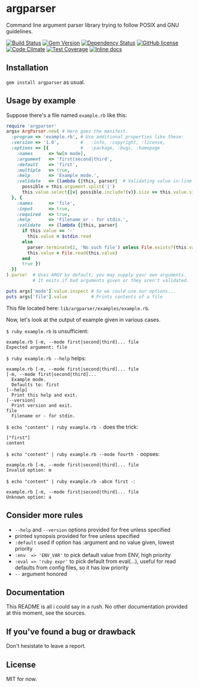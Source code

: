 # argparser
Command line argument parser library trying to follow POSIX and GNU guidelines.

[![Build Status](https://travis-ci.org/sinm/argparser.svg?branch=master)](https://travis-ci.org/sinm/argparser) [![Gem Version](https://badge.fury.io/rb/argparser.svg)](http://badge.fury.io/rb/argparser) [![Dependency Status](https://gemnasium.com/sinm/argparser.svg)](https://gemnasium.com/sinm/argparser) [![GitHub license](https://img.shields.io/badge/license-MIT-blue.svg)](https://raw.githubusercontent.com/sinm/argparser/master/LICENSE.txt) [![Code Climate](https://codeclimate.com/github/sinm/argparser/badges/gpa.svg)](https://codeclimate.com/github/sinm/argparser) [![Test Coverage](https://codeclimate.com/github/sinm/argparser/badges/coverage.svg)](https://codeclimate.com/github/sinm/argparser) [![Inline docs](http://inch-ci.org/github/sinm/argparser.svg?branch=master)](http://inch-ci.org/github/sinm/argparser)

## Installation
`gem install argparser` as usual.

## Usage by example
Suppose there's a file named `example.rb` like this:
````ruby
require 'argparser'
args= ArgParser.new( # Here goes the manifest.
  :program => 'example.rb', # Use additional properties like these:
  :version => '1.0',        #   :info, :copyright, :license,
  :options => [{            #   :package, :bugs, :homepage
    :names      => %w[m mode],
    :argument   => 'first|second|third',
    :default    => 'first',
    :multiple   => true,
    :help       => 'Example mode.',
    :validate   => (lambda {|this, parser|  # Validating value in-line
      possible = this.argument.split('|')
      this.value.select{|v| possible.include?(v)}.size == this.value.size })
  }, {
    :names      => 'file',
    :input      => true,
    :required   => true,
    :help       => 'Filename or - for stdin.',
    :validate   => (lambda {|this, parser|
      if this.value == '-'
        this.value = $stdin.read
      else
        parser.terminate(2, 'No such file') unless File.exists?(this.value)
        this.value = File.read(this.value)
      end
      true })
  }]
).parse!  # Uses ARGV by default, you may supply your own arguments.
          # It exits if bad arguments given or they aren't validated.

puts args['mode'].value.inspect # So we could use our options...
puts args['file'].value         # Prints contents of a file
````

This file located here: `lib/argparser/examples/example.rb`.

Now, let's look at the output of example given in various cases.

`$ ruby example.rb` is unsufficient:
````
example.rb [-m, --mode first|second|third]... file
Expected argument: file
````

`$ ruby example.rb --help` helps:
````
example.rb [-m, --mode first|second|third]... file
[-m, --mode first|second|third]...
  Example mode.
  Defaults to: first
[--help]
  Print this help and exit.
[--version]
  Print version and exit.
file
  Filename or - for stdin.
````

`$ echo "content" | ruby example.rb -` does the trick:
````
["first"]
content
````

`$ echo "content" | ruby example.rb --mode fourth -` oopses:
````
example.rb [-m, --mode first|second|third]... file
Invalid option: m
````

`$ echo "content" | ruby example.rb -abcm first -`:
````
example.rb [-m, --mode first|second|third]... file
Unknown option: a
````

## Consider more rules
* `--help` and `--version` options provided for free unless specified
* printed synopsis provided for free unless specified
* `:default` used if option has :argument and no value given, lowest priority
* `:env  => 'ENV_VAR'` to pick default value from ENV, high priority
* `:eval => 'ruby expr'` to pick default from eval(...), useful for read defaults from config files, so it has low priority
* `--` argument honored

## Documentation
This README is all i could say in a rush. No other documentation provided at this moment, see the sources.

## If you've found a bug or drawback
Don't hesistate to leave a report.

## License
MIT for now.
